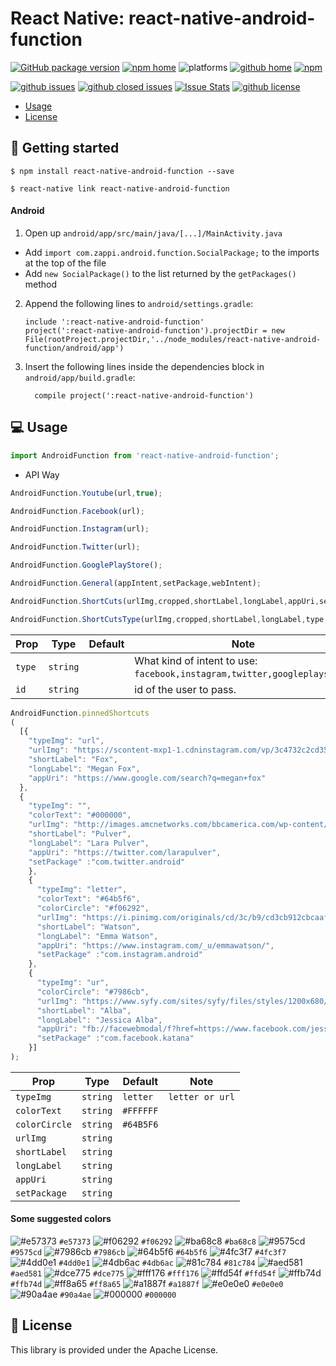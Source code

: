 # React Native: react-native-android-function

[![GitHub package version](https://img.shields.io/github/package-json/v/gaetanozappi/react-native-android-function.svg?style=flat&colorB=2b7cff)](https://github.com/gaetanozappi/react-native-android-function)
[![npm home](http://img.shields.io/npm/v/react-native-android-function.svg?style=flat)](https://www.npmjs.com/package/react-native-android-function)
![platforms](https://img.shields.io/badge/platforms-Android-brightgreen.svg?style=flat&colorB=191A17)
[![github home](https://img.shields.io/badge/gaetanozappi-react--native--social-blue.svg?style=flat)](https://github.com/gaetanozappi/react-native-android-function)
[![npm](https://img.shields.io/npm/dm/react-native-android-function.svg?style=flat&colorB=007ec6)](https://www.npmjs.com/package/react-native-android-function)

[![github issues](https://img.shields.io/github/issues/gaetanozappi/react-native-android-function.svg?style=flat)](https://github.com/gaetanozappi/react-native-android-function/issues)
[![github closed issues](https://img.shields.io/github/issues-closed/gaetanozappi/react-native-android-function.svg?style=flat&colorB=44cc11)](https://github.com/gaetanozappi/react-native-android-function/issues?q=is%3Aissue+is%3Aclosed)
[![Issue Stats](https://img.shields.io/issuestats/i/github/gaetanozappi/react-native-android-function.svg?style=flat&colorB=44cc11)](http://github.com/gaetanozappi/react-native-android-function/issues)
[![github license](https://img.shields.io/github/license/gaetanozappi/react-native-android-function.svg)]()

-   [Usage](#-usage)
-   [License](#-license)

## 📖 Getting started

`$ npm install react-native-android-function --save`

`$ react-native link react-native-android-function`

#### Android

1. Open up `android/app/src/main/java/[...]/MainActivity.java`
  - Add `import com.zappi.android.function.SocialPackage;` to the imports at the top of the file
  - Add `new SocialPackage()` to the list returned by the `getPackages()` method
2. Append the following lines to `android/settings.gradle`:
  	```
  	include ':react-native-android-function'
  	project(':react-native-android-function').projectDir = new File(rootProject.projectDir,'../node_modules/react-native-android-function/android/app')
  	```
3. Insert the following lines inside the dependencies block in `android/app/build.gradle`:
  	```
      compile project(':react-native-android-function')
  	```

## 💻 Usage

```javascript
import AndroidFunction from 'react-native-android-function';
```

- API Way

```javascript
AndroidFunction.Youtube(url,true);
```

```javascript
AndroidFunction.Facebook(url);
```

```javascript
AndroidFunction.Instagram(url);
```

```javascript
AndroidFunction.Twitter(url);
```

```javascript
AndroidFunction.GooglePlayStore();
```

```javascript
AndroidFunction.General(appIntent,setPackage,webIntent);
```

```javascript
AndroidFunction.ShortCuts(urlImg,cropped,shortLabel,longLabel,appUri,setPackage);
```

```javascript
AndroidFunction.ShortCutsType(urlImg,cropped,shortLabel,longLabel,type,id);
```

|Prop|Type|Default|Note|
| - | - | - | - |
|`type`|`string`|| What kind of intent to use: `facebook,instagram,twitter,googleplaystore`.
|`id`|`string`|| id of the user to pass.

```javascript
AndroidFunction.pinnedShortcuts
(
  [{
    "typeImg": "url",
    "urlImg": "https://scontent-mxp1-1.cdninstagram.com/vp/3c4732c2cd3566727dad10f03c04b7bd/5C9241C4/t51.2885-19/s150x150/34706107_1875460276079648_8096847319644766208_n.jpg",
    "shortLabel": "Fox",
    "longLabel": "Megan Fox",
    "appUri": "https://www.google.com/search?q=megan+fox"
  },
  {
    "typeImg": "",
    "colorText": "#000000",
    "urlImg": "http://images.amcnetworks.com/bbcamerica.com/wp-content/uploads/2017/05/anglo_2000x1125_larapulver-e1495023889751-640x360.jpg",
    "shortLabel": "Pulver",
    "longLabel": "Lara Pulver",
    "appUri": "https://twitter.com/larapulver",
    "setPackage" :"com.twitter.android"
    },
    {
      "typeImg": "letter",
      "colorText": "#64b5f6",
      "colorCircle": "#f06292",
      "urlImg": "https://i.pinimg.com/originals/cd/3c/b9/cd3cb912cbcaafd13af7c774f4e4ba37.jpg",
      "shortLabel": "Watson",
      "longLabel": "Emma Watson",
      "appUri": "https://www.instagram.com/_u/emmawatson/",
      "setPackage" :"com.instagram.android"
    },
    {
      "typeImg": "ur",
      "colorCircle": "#7986cb",
      "urlImg": "https://www.syfy.com/sites/syfy/files/styles/1200x680/public/2018/03/alba-ff2.jpg?itok=iH_tTKqw",
      "shortLabel": "Alba",
      "longLabel": "Jessica Alba",
      "appUri": "fb://facewebmodal/f?href=https://www.facebook.com/jessicaalba",
      "setPackage" :"com.facebook.katana"
    }]
);
```

|Prop|Type|Default|Note|
| - | - | - | - |
|`typeImg`|`string`|`letter`|`letter or url`
|`colorText`|`string`|`#FFFFFF`|
|`colorCircle`|`string`|`#64B5F6`|
|`urlImg`|`string`||
|`shortLabel`|`string`||
|`longLabel`|`string`||
|`appUri`|`string`||
|`setPackage`|`string`||

#### Some suggested colors

![#e57373](https://placehold.it/15/e57373/000000?text=+) `#e57373`
![#f06292](https://placehold.it/15/f06292/000000?text=+) `#f06292`
![#ba68c8](https://placehold.it/15/ba68c8/000000?text=+) `#ba68c8`
![#9575cd](https://placehold.it/15/9575cd/000000?text=+) `#9575cd`
![#7986cb](https://placehold.it/15/7986cb/000000?text=+) `#7986cb`
![#64b5f6](https://placehold.it/15/64b5f6/000000?text=+) `#64b5f6`
![#4fc3f7](https://placehold.it/15/4fc3f7/000000?text=+) `#4fc3f7`
![#4dd0e1](https://placehold.it/15/4dd0e1/000000?text=+) `#4dd0e1`
![#4db6ac](https://placehold.it/15/4db6ac/000000?text=+) `#4db6ac`
![#81c784](https://placehold.it/15/81c784/000000?text=+) `#81c784`
![#aed581](https://placehold.it/15/aed581/000000?text=+) `#aed581`
![#dce775](https://placehold.it/15/dce775/000000?text=+) `#dce775`
![#fff176](https://placehold.it/15/fff176/000000?text=+) `#fff176`
![#ffd54f](https://placehold.it/15/ffd54f/000000?text=+) `#ffd54f`
![#ffb74d](https://placehold.it/15/ffb74d/000000?text=+) `#ffb74d`
![#ff8a65](https://placehold.it/15/ff8a65/000000?text=+) `#ff8a65`
![#a1887f](https://placehold.it/15/a1887f/000000?text=+) `#a1887f`
![#e0e0e0](https://placehold.it/15/e0e0e0/000000?text=+) `#e0e0e0`
![#90a4ae](https://placehold.it/15/90a4ae/000000?text=+) `#90a4ae`
![#000000](https://placehold.it/15/000000/000000?text=+) `#000000`

## 📜 License
This library is provided under the Apache License.
